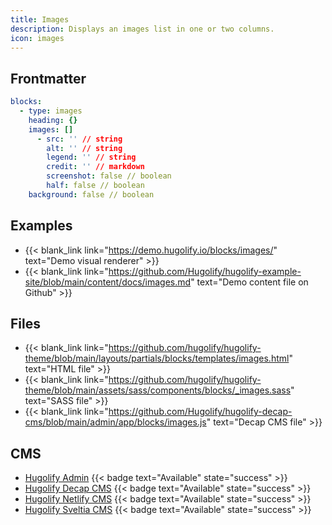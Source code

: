 ```yaml
---
title: Images
description: Displays an images list in one or two columns.
icon: images
---
```


## Frontmatter

```yml
blocks:
  - type: images
    heading: {}
    images: []
      - src: '' // string
        alt: '' // string
        legend: '' // string
        credit: '' // markdown
        screenshot: false // boolean
        half: false // boolean
    background: false // boolean
```

## Examples

- {{< blank_link link="https://demo.hugolify.io/blocks/images/" text="Demo visual renderer" >}}
- {{< blank_link link="https://github.com/Hugolify/hugolify-example-site/blob/main/content/docs/images.md" text="Demo content file on Github" >}}

## Files

- {{< blank_link link="https://github.com/hugolify/hugolify-theme/blob/main/layouts/partials/blocks/templates/images.html" text="HTML file" >}}
- {{< blank_link link="https://github.com/hugolify/hugolify-theme/blob/main/assets/sass/components/blocks/_images.sass" text="SASS file" >}}
- {{< blank_link link="https://github.com/Hugolify/hugolify-decap-cms/blob/main/admin/app/blocks/images.js" text="Decap CMS file" >}}

## CMS

- [Hugolify Admin](/docs/cms/admin/) {{< badge text="Available" state="success" >}}
- [Hugolify Decap CMS](/docs/cms/decap-cms/) {{< badge text="Available" state="success" >}}
- [Hugolify Netlify CMS](/docs/cms/netlify-cms/) {{< badge text="Available" state="success" >}}
- [Hugolify Sveltia CMS](/docs/cms/sveltia-cms/) {{< badge text="Available" state="success" >}}
